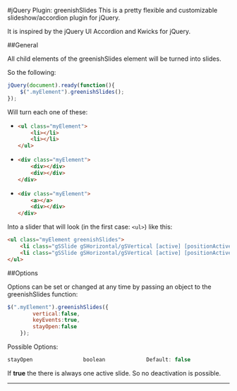 #jQuery Plugin: greenishSlides
This is a pretty flexible and customizable slideshow/accordion plugin for jQuery.

It is inspired by the jQuery UI Accordion and Kwicks for jQuery.

##General

All child elements of the greenishSlides element will be turned into slides.

So the following:


``` javascript
jQuery(document).ready(function(){
	$(".myElement").greenishSlides();
});
```

Will turn each one of these:

*	 	
	``` html
	<ul class="myElement">
		<li></li>
		<li></li>
	</ul>
	```

* 
	``` html
	<div class="myElement">
		<div></div>
		<div></div>
	</div>
	```

* 
	``` html
	<div class="myElement">
		<a></a>
		<div></div>
	</div>
	```

Into a slider that will look (in the first case: `<ul>`) like this:

``` html
<ul class="myElement greenishSlides">
	<li class="gSSlide gSHorizontal/gSVertical [active] [positionActive] [top/left] [bottom/right]"></li>
	<li class="gSSlide gSHorizontal/gSVertical [active] [positionActive] [top/left] [bottom/right]"></li>
</ul>
```


##Options

Options can be set or changed at any time by passing an object to the greenishSlides function:

``` javascript
$(".myElement").greenishSlides({
		vertical:false,
		keyEvents:true,
		stayOpen:false
	});
```

Possible Options:

``` javascript
stayOpen				boolean				Default: false
```

If __true__ the there is always one active slide. So no deactivation is possible.

-------------------------
